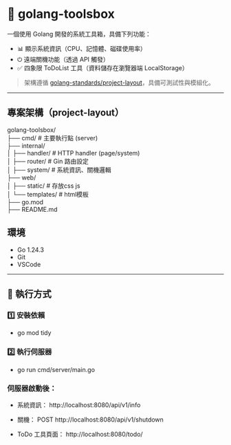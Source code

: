 # 🧰 golang-toolsbox

一個使用 Golang 開發的系統工具箱，具備下列功能：

- 📊 顯示系統資訊（CPU、記憶體、磁碟使用率）
- ⏻ 遠端關機功能（透過 API 觸發）
- ✅ 四象限 ToDoList 工具（資料儲存在瀏覽器端 LocalStorage）

> 架構遵循 [golang-standards/project-layout](https://github.com/golang-standards/project-layout)，具備可測試性與模組化。

---

## 專案架構（project-layout）  

golang-toolsbox/  
├── cmd/ # 主要執行點 (server)  
├── internal/  
│ ├── handler/ # HTTP handler (page/system)  
│ ├── router/ # Gin 路由設定  
│ ├── system/ # 系統資訊、關機邏輯  
├── web/  
│ ├── static/ # 存放css js   
│ └── templates/ # html模板  
├── go.mod  
├── README.md  

## 環境
- Go 1.24.3
- Git
- VSCode

---

## 🚀 執行方式

### 1️⃣ 安裝依賴
- go mod tidy
### 2️⃣ 執行伺服器
- go run cmd/server/main.go

### 伺服器啟動後：

- 系統資訊： http://localhost:8080/api/v1/info

- 關機： POST http://localhost:8080/api/v1/shutdown

- ToDo 工具頁面： http://localhost:8080/todo/